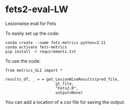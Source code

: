 # fets2-eval-LW
Lesionwise eval for Fets

To easily set up the code:

```
conda create --name fets-metrics python=3.11
conda activate fets-metrics
pip install -r requirements.txt
```

To use the code: 

```
from metrics_GLI import *

results_df, _ = = get_LesionWiseResults(pred_file, 
                      gt_file, 
                      "Fets2.0", 
                      output=None)

```

You can add a location of a csv file for saving the output. 

